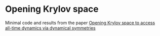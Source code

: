 # Opening Krylov space
Minimal code and results from the paper
[Opening Krylov space to access all-time dynamics via dynamical symmetries](https://arxiv.org/abs/2503.07403)
